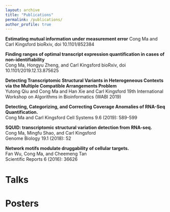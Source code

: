 ```yaml
---
layout: archive
title: "Publications"
permalink: /publications/
author_profile: true
---
```

**Estimating mutual information under measurement error** 
Cong Ma and Carl Kingsford
bioRxiv, doi 10.1101/852384

**Finding ranges of optimal transcript expression quantification in cases of non-identifiability**  
Cong Ma, Hongyu Zheng, and Carl Kingsford
bioRxiv, doi 10.1101/2019.12.13.875625

**Detecting Transcriptomic Structural Variants in Heterogeneous Contexts via the Multiple Compatible Arrangements Problem**  
Yutong Qiu and Cong Ma and Han Xie and Carl Kingsford
19th International Workshop on Algorithms in Bioinformatics (WABI 2019)

**Detecting, Categorizing, and Correcting Coverage Anomalies of RNA-Seq Quantification.**  
Cong Ma and Carl Kingsford
Cell Systems 9.6 (2019): 589-599

**SQUID: transcriptomic structural variation detection from RNA-seq.**  
Cong Ma, Mingfu Shao, and Carl Kingsford  
Genome Biology 19.1 (2018): 52

**Network motifs modulate druggability of cellular targets.**  
Fan Wu, Cong Ma, and Cheemeng Tan  
Scientific Reports 6 (2016): 36626

Talks
======

Posters
======
